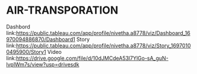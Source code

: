 # AIR-TRANSPORATION


Dashbord link:https://public.tableau.com/app/profile/nivetha.a8778/viz/Dashboard_16970094886870/Dashboard1
Story link:https://public.tableau.com/app/profile/nivetha.a8778/viz/Story_16970100495900/Story1
Video link:https://drive.google.com/file/d/10dJMCdeA53l7YlGo-sA_guN-lvplWm7s/view?usp=drivesdk
